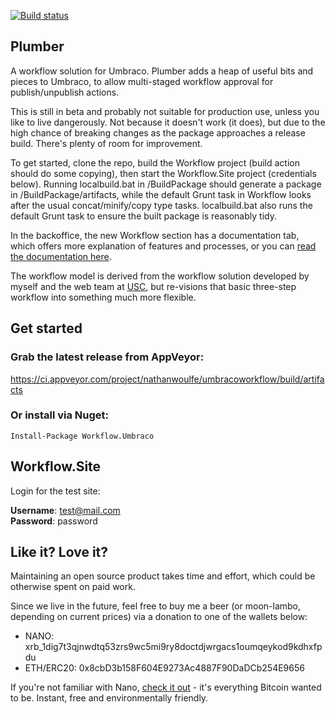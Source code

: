 [![Build status](https://ci.appveyor.com/api/projects/status/ap94da7169wk0g0v?svg=true)](https://ci.appveyor.com/project/nathanwoulfe/umbracoworkflow)

## Plumber

A workflow solution for Umbraco. Plumber adds a heap of useful bits and pieces to Umbraco, to allow multi-staged workflow approval for publish/unpublish actions. 

This is still in beta and probably not suitable for production use, unless you like to live dangerously. Not because it doesn't work (it does), but due to the high chance of breaking changes as the package approaches a release build. There's plenty of room for improvement.

To get started, clone the repo, build the Workflow project (build action should do some copying), then start the Workflow.Site project (credentials below). Running localbuild.bat in /BuildPackage should generate a package in /BuildPackage/artifacts, while the default Grunt task in Workflow looks after the usual concat/minify/copy type tasks. localbuild.bat also runs the default Grunt task to ensure the built package is reasonably tidy.

In the backoffice, the new Workflow section has a documentation tab, which offers more explanation of features and processes, or you can [read the documentation here](Workflow/DOCS.md).

The workflow model is derived from the workflow solution developed by myself and the web team at [USC](http://www.usc.edu.au), but re-visions that basic three-step workflow into something much more flexible.

## Get started

### Grab the latest release from AppVeyor:

https://ci.appveyor.com/project/nathanwoulfe/umbracoworkflow/build/artifacts

### Or install via Nuget:

```Install-Package Workflow.Umbraco```

## Workflow.Site

Login for the test site:

**Username**: test@mail.com<br />
**Password**: password

## Like it? Love it? 

Maintaining an open source product takes time and effort, which could be otherwise spent on paid work.

Since we live in the future, feel free to buy me a beer (or moon-lambo, depending on current prices) via a donation to one of the wallets below:

- NANO: xrb_1dig7t3qjnwdtq53zrs9wc5mi9ry8doctdjwrgacs1oumqeykod9kdhxfpdu
- ETH/ERC20: 0x8cbD3b158F604E9273Ac4887F90DaDCb254E9656

If you're not familiar with Nano, [check it out](https://nano.org/en) - it's everything Bitcoin wanted to be. Instant, free and environmentally friendly.

